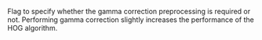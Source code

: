 Flag to specify whether the gamma correction preprocessing is required or not. Performing gamma correction slightly increases the performance of the HOG algorithm.